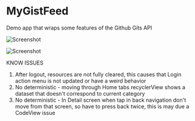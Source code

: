 # MyGistFeed
Demo app that wraps some features of the Github Gits API

![Screenshot](MyGistFeed/blob/master/screenshots/Screenshot_1541506852.png)

![Screenshot](MyGistFeed/blob/master/screenshots/Screenshot_1541506884.png)

KNOW ISSUES
1. After logout, resources are not fully cleared, this causes that Login action menu is not updated or have a weird behavior
2. No deterministic - moving through Home tabs recyclerView shows a dataset that doesn't correspond to current category
3. No deterministic - In Detail screen when tap in back navigation don't move from that screen, so have to press back twice, this is may due a CodeView issue
